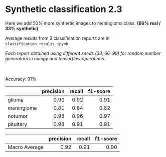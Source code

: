 # Synthetic classification 2.3

Here we add 50% more synthetic images to meningioma class. **(66% real / 33% synthetic)**

Average results from 3 classification reports are in `classification_results.ipynb`.

*Each report obtained using different seeds (33, 66, 99) for random number generators in numpy and tensorflow operations.*

\
\
Accuracy: 91%

|            |   precision |   recall |   f1-score |
|:-----------|------------:|---------:|-----------:|
| glioma     |        0.90 |     0.92 |       0.91 |
| meningioma |        0.81 |     0.84 |       0.82 |
| notumor    |        0.98 |     0.96 |       0.97 |
| pituitary  |        0.98 |     0.91 |       0.91 |

|               |   precision |   recall |   f1-score |
|:--------------|------------:|---------:|-----------:|
| Macro Average |        0.92 |     0.91 |       0.90 |

